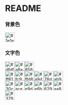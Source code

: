 # README

### 背景色
<img alt="#1e1e1e" src="https://placehold.jp/1e1e1e/1e1e1e/1x1.png" width="32" height="32">

### 文字色
<img alt="#dfdfdf" src="https://placehold.jp/dfdfdf/dfdfdf/1x1.png" width="32" height="32"><img alt="#a8a8a8" src="https://placehold.jp/a8a8a8/a8a8a8/1x1.png" width="32" height="32"><img alt="#858585" src="https://placehold.jp/858585/858585/1x1.png" width="32" height="32"><br><img alt="#ff6188" src="https://placehold.jp/ff6188/ff6188/1x1.png" width="32" height="32"><img alt="#fc9867" src="https://placehold.jp/fc9867/fc9867/1x1.png" width="32" height="32"><img alt="#ffd866" src="https://placehold.jp/ffd866/ffd866/1x1.png" width="32" height="32"><img alt="#a9dc76" src="https://placehold.jp/a9dc76/a9dc76/1x1.png" width="32" height="32"><img alt="#78dce8" src="https://placehold.jp/78dce8/78dce8/1x1.png" width="32" height="32"><img alt="#ab9df2" src="https://placehold.jp/ab9df2/ab9df2/1x1.png" width="32" height="32"><br><img alt="#30c0ff" src="https://placehold.jp/30c0ff/30c0ff/1x1.png" width="32" height="32"><img alt="#ace8ff" src="https://placehold.jp/ace8ff/ace8ff/1x1.png" width="32" height="32"><img alt="#e9d9ff" src="https://placehold.jp/e9d9ff/e9d9ff/1x1.png" width="32" height="32"><img alt="#e6b422" src="https://placehold.jp/e6b422/e6b422/1x1.png" width="32" height="32"><img alt="#629755" src="https://placehold.jp/629755/629755/1x1.png" width="32" height="32"><img alt="#aa8257" src="https://placehold.jp/aa8257/aa8257/1x1.png" width="32" height="32"><br><img alt="#3794ff" src="https://placehold.jp/3794ff/3794ff/1x1.png" width="32" height="32">
